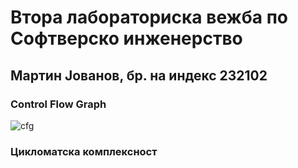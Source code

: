 # Втора лабораториска вежба по Софтверско инженерство

## Мартин Јованов, бр. на индекс 232102

### Control Flow Graph
![cfg](https://github.com/user-attachments/assets/2a7322ab-1545-4c70-980e-b2de98199779)

### Цикломатска комплексност






